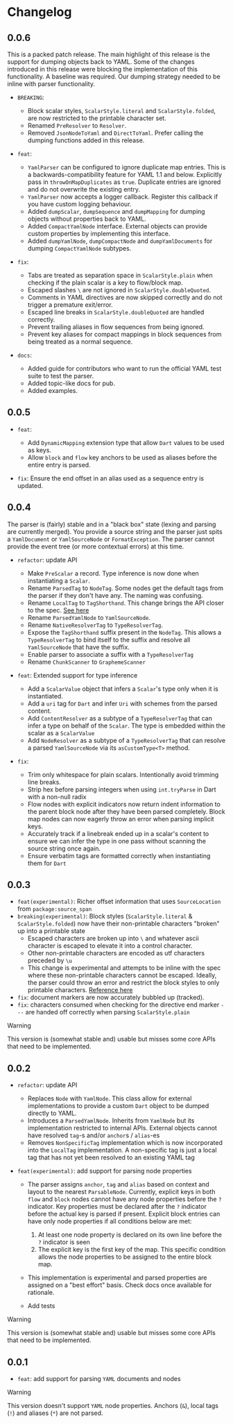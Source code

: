 # Changelog

## 0.0.6

This is a packed patch release. The main highlight of this release is the support for dumping objects back to YAML. Some of the changes introduced in this release were blocking the implementation of this functionality. A baseline was required. Our dumping strategy needed to be inline with parser functionality.

- `BREAKING`:
  - Block scalar styles, `ScalarStyle.literal` and `ScalarStyle.folded`, are now restricted to the printable character set.
  - Renamed `PreResolver` to `Resolver`.
  - Removed `JsonNodeToYaml` and `DirectToYaml`. Prefer calling the dumping functions added in this release.

- `feat`:
  - `YamlParser` can be configured to ignore duplicate map entries. This is a backwards-compatibility feature for YAML 1.1 and below. Explicitly pass in `throwOnMapDuplicates` as `true`. Duplicate entries are ignored and do not overwrite the existing entry.
  - `YamlParser` now accepts a logger callback. Register this callback if you have custom logging behaviour.
  - Added `dumpScalar`, `dumpSequence` and `dumpMapping` for dumping objects without properties back to YAML.
  - Added `CompactYamlNode` interface. External objects can provide custom properties by implementing this interface.
  - Added `dumpYamlNode`, `dumpCompactNode` and `dumpYamlDocuments` for dumping `CompactYamlNode` subtypes.

- `fix`:
  - Tabs are treated as separation space in `ScalarStyle.plain` when checking if the plain scalar is a key to flow/block map.
  - Escaped slashes `\` are not ignored in `ScalarStyle.doubleQuoted`.
  - Comments in YAML directives are now skipped correctly and do not trigger a premature exit/error.
  - Escaped line breaks in `ScalarStyle.doubleQuoted` are handled correctly.
  - Prevent trailing aliases in flow sequences from being ignored.
  - Prevent key aliases for compact mappings in block sequences from being treated as a normal sequence.

- `docs`:
  - Added guide for contributors who want to run the official YAML test suite to test the parser.
  - Added topic-like docs for pub.
  - Added examples.

## 0.0.5

- `feat`:
  - Add `DynamicMapping` extension type that allow `Dart` values to be used as keys.
  - Allow `block` and `flow` key anchors to be used as aliases before the entire entry is parsed.

- `fix`: Ensure the end offset in an alias used as a sequence entry is updated.

## 0.0.4

The parser is (fairly) stable and in a "black box" state (lexing and parsing are currently merged). You provide a source string and the parser just spits a `YamlDocument` or `YamlSourceNode` or `FormatException`. The parser cannot provide the event tree (or more contextual errors) at this time.

- `refactor`: update API
  - Make `PreScalar` a record. Type inference is now done when instantiating a `Scalar`.
  - Rename `ParsedTag` to `NodeTag`. Some nodes get the default tags from the parser if they don't have any. The naming was confusing.
  - Rename `LocalTag` to `TagShorthand`. This change brings the API closer to the spec. [See here](https://yaml.org/spec/1.2.2/#69-node-properties:~:text=tag%20starting%0A%20%20with%20%27!%27.-,Tag%20Shorthands,-A%20tag%20shorthand)
  - Rename `ParsedYamlNode` to `YamlSourceNode`.
  - Rename `NativeResolverTag` to `TypeResolverTag`.
  - Expose the `TagShorthand` suffix present in the `NodeTag`. This allows a `TypeResolverTag` to bind itself to the suffix and resolve all `YamlSourceNode` that have the suffix.
  - Enable parser to associate a suffix with a `TypeResolverTag`
  - Rename `ChunkScanner` to `GraphemeScanner`

- `feat`: Extended support for type inference
  - Add a `ScalarValue` object that infers a `Scalar`'s type only when it is instantiated.
  - Add a `uri` tag for `Dart` and infer `Uri` with schemes from the parsed content.
  - Add `ContentResolver` as a subtype of a `TypeResolverTag` that can infer a type on behalf of the `Scalar`. The type is embedded within the scalar as a `ScalarValue`
  - Add `NodeResolver` as a subtype of a `TypeResolverTag` that can resolve a parsed `YamlSourceNode` via its `asCustomType<T>` method.

- `fix`:
  - Trim only whitespace for plain scalars. Intentionally avoid trimming line breaks.
  - Strip hex before parsing integers when using `int.tryParse` in Dart with a non-null radix
  - Flow nodes with explicit indicators now return indent information to the parent block node after they have been parsed completely. Block map nodes can now eagerly throw an error when parsing implicit keys.
  - Accurately track if a linebreak ended up in a scalar's content to ensure we can infer the type in one pass without scanning the source string once again.
  - Ensure verbatim tags are formatted correctly when instantiating them for `Dart`

## 0.0.3

- `feat(experimental)`: Richer offset information that uses `SourceLocation` from `package:source_span`
- `breaking(experimental)`: Block styles (`ScalarStyle.literal` & `ScalarStyle.folded`) now have their non-printable characters "broken" up into a printable state
  - Escaped characters are broken up into `\` and whatever ascii character is escaped to elevate it into a control character.
  - Other non-printable characters are encoded as utf characters preceded by `\u`
  - This change is experimental and attempts to be inline with the spec where these non-printable characters cannot be escaped. Ideally, the parser could throw an error and restrict the block styles to only printable characters. [Reference here](https://yaml.org/spec/1.2.2/#chapter-8-block-style-productions:~:text=There%20is%20no%20way%20to%20escape%20characters%20inside%20literal%20scalars.%20This%20restricts%20them%20to%20printable%20characters.%20In%20addition%2C%20there%20is%20no%20way%20to%20break%20a%20long%20literal%20line.)
- `fix`: document markers are now accurately bubbled up (tracked).
- `fix`: characters consumed when checking for the directive end marker `---` are handed off correctly when parsing `ScalarStyle.plain`

> [!WARNING]
> This version is (somewhat stable and) usable but misses some core APIs that need to be implemented.

## 0.0.2

- `refactor`: update API
  - Replaces `Node` with `YamlNode`. This class allow for external implementations to provide a custom `Dart` object to be dumped directly to YAML.
  - Introduces a `ParsedYamlNode`. Inherits from `YamlNode` but its implementation restricted to internal APIs. External objects cannot have resolved
    `tag`-s and/or `anchor`s / `alias`-es
  - Removes `NonSpecificTag` implementation which is now incorporated into the `LocalTag` implementation. A non-specific tag is just a local tag that has not yet been resolved to an existing YAML tag

- `feat(experimental)`: add support for parsing node properties
  - The parser assigns `anchor`, `tag` and `alias` based on context and layout to the nearest `ParsableNode`. Currently, explicit keys in both `flow` and `block` nodes cannot have any node properties before the `?` indicator. Key properties must be declared after the `?` indicator before the actual key is parsed if present. Explicit block entries can have only node properties if all conditions below are met:
    1. At least one node property is declared on its own line before the `?` indicator is seen
    2. The explicit key is the first key of the map. This specific condition allows the node properties to be assigned to the entire block map.

  - This implementation is experimental and parsed properties are assigned on a "best effort" basis. Check docs once available for rationale.
  - Add tests

> [!WARNING]
> This version is (somewhat stable and) usable but misses some core APIs that need to be implemented.

## 0.0.1

- `feat`: add support for parsing `YAML` documents and nodes

> [!WARNING]
> This version doesn't support `YAML` node properties. Anchors (`&`), local tags (`!`) and aliases (`*`) are not parsed.
